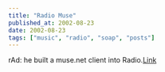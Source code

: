 ```yaml
---
title: "Radio Muse"
published_at: 2002-08-23
date: 2002-08-23
tags: ["music", "radio", "soap", "posts"]
---
```

rAd: he built a muse.net client into Radio.[Link](http://techno-weenie.com/projects/muse/)